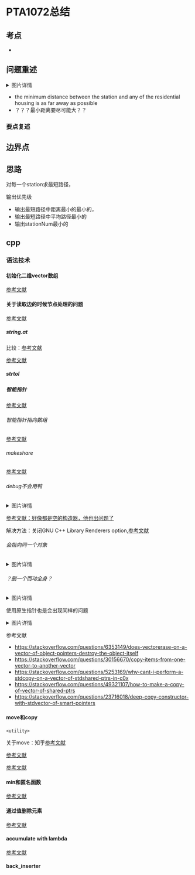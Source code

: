 # PTA1072总结
## 考点
+ 


## 问题重述
<details><summary>图片详情</summary><img src="https://raw.githubusercontent.com/ednow/cloudimg/main/githubio/20210819132653.png" alt="找不到图片(Image not found)" onerror="this.onerror=null;this.src='https://gitee.com/ednow/cloudimg/raw/main/githubio/20210819132653.png';" /></details>

+ the minimum distance between the station and any of the residential housing is as far away as possible
+ ？？？最小距离要尽可能大？？

### 要点复述

## 边界点

## 思路

对每一个station求最短路径，

输出优先级

+ 输出最短路径中距离最小的最小的，
+ 输出最短路径中平均路径最小的
+ 输出stationNum最小的


## cpp

### 语法技术

#### 初始化二维vector数组
[参考文献](https://stackoverflow.com/questions/17663186/initializing-a-two-dimensional-stdvector)

#### 关于读取边的时候节点处理的问题
[参考文献](https://stackoverflow.com/questions/1878001/how-do-i-check-if-a-c-stdstring-starts-with-a-certain-string-and-convert-a)

##### string.at

比较：[参考文献](https://stackoverflow.com/questions/47706633/find-first-character-of-string-then-compare-it-with-a-symbol-c)

[参考文献](https://www.cplusplus.com/reference/string/string/at/)

##### strtol

##### 智能指针
[参考文献](https://www.cyhone.com/articles/right-way-to-use-cpp-smart-pointer/)

###### 智能指针指向数组
[参考文献](https://blog.csdn.net/weixin_43705457/article/details/97617676)

###### makeshare
[参考文献](https://www.jianshu.com/p/03eea8262c11)

###### debug不会用鸭
<details><summary>图片详情</summary><img src="https://raw.githubusercontent.com/ednow/cloudimg/main/githubio/20210821085235.png" alt="找不到图片(Image not found)" onerror="this.onerror=null;this.src='https://gitee.com/ednow/cloudimg/raw/main/githubio/20210821085235.png';" /></details>

[参考文献：好像都是空的构造器，他也出问题了](https://segmentfault.com/q/1010000040305430)

解决方法：关闭GNU C++ Library Renderers option,[参考文献](https://youtrack.jetbrains.com/issue/CPP-22342)

###### 会指向同一个对象
<details><summary>图片详情</summary><img src="https://raw.githubusercontent.com/ednow/cloudimg/main/githubio/20210821092616.png" alt="找不到图片(Image not found)" onerror="this.onerror=null;this.src='https://gitee.com/ednow/cloudimg/raw/main/githubio/20210821092616.png';" /></details>

###### ？删一个而动全身？
<details><summary>图片详情</summary><img src="https://raw.githubusercontent.com/ednow/cloudimg/main/githubio/20210821100021.png" alt="找不到图片(Image not found)" onerror="this.onerror=null;this.src='https://gitee.com/ednow/cloudimg/raw/main/githubio/20210821100021.png';" /></details>

使用原生指针也是会出现同样的问题

<details><summary>图片详情</summary><img src="https://raw.githubusercontent.com/ednow/cloudimg/main/githubio/20210821141235.png" alt="找不到图片(Image not found)" onerror="this.onerror=null;this.src='https://gitee.com/ednow/cloudimg/raw/main/githubio/20210821141235.png';" /></details>

参考文献

+ https://stackoverflow.com/questions/6353149/does-vectorerase-on-a-vector-of-object-pointers-destroy-the-object-itself
+ https://stackoverflow.com/questions/30156670/copy-items-from-one-vector-to-another-vector
+ https://stackoverflow.com/questions/5253169/why-cant-i-perform-a-stdcopy-on-a-vector-of-stdshared-ptrs-in-c0x
+ https://stackoverflow.com/questions/49321107/how-to-make-a-copy-of-vector-of-shared-ptrs
+ https://stackoverflow.com/questions/23716018/deep-copy-constructor-with-stdvector-of-smart-pointers

#### move和copy

`<utility>`

关于move：知乎[参考文献](https://www.zhihu.com/question/64205844)

[参考文献](https://stackoverflow.com/questions/36827900/what-makes-moving-objects-faster-than-copying)

[参考文献](https://blog.csdn.net/weixin_29973493/article/details/112124672)

#### min和匿名函数
[参考文献](https://blog.csdn.net/Awesomewan/article/details/108654058)

#### 通过值删除元素
[参考文献](https://stackoverflow.com/questions/3385229/c-erase-vector-element-by-value-rather-than-by-position)

#### accumulate with lambda
[参考文献](https://stackoverflow.com/questions/29685003/how-can-i-use-stdaccumulate-and-a-lambda-to-calculate-a-mean)

#### back_inserter